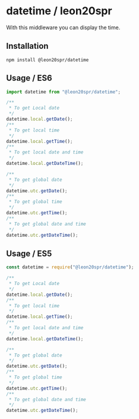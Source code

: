 # datetime / leon20spr

With this middleware you can display the time.

## Installation

```
npm install @leon20spr/datetime
```

## Usage / ES6

```js
import datetime from "@leon20spr/datetime";

/**
 * To get Local date
 */
datetime.local.getDate();
/**
 * To get local time
 */
datetime.local.getTime();
/**
 * To get local date and time
 */
datetime.local.getDateTime();

/**
 * To get global date
 */
datetime.utc.getDate();
/**
 * To get global time
 */
datetime.utc.getTime();
/**
 * To get global date and time
 */
datetime.utc.getDateTime();
```

## Usage / ES5

```js
const datetime = require("@leon20spr/datetime");

/**
 * To get Local date
 */
datetime.local.getDate();
/**
 * To get local time
 */
datetime.local.getTime();
/**
 * To get local date and time
 */
datetime.local.getDateTime();

/**
 * To get global date
 */
datetime.utc.getDate();
/**
 * To get global time
 */
datetime.utc.getTime();
/**
 * To get global date and time
 */
datetime.utc.getDateTime();
```